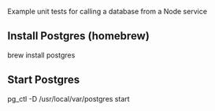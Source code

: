 Example unit tests for calling a database from a Node service

## Install Postgres (homebrew)
brew install postgres

## Start Postgres
pg_ctl -D /usr/local/var/postgres start
